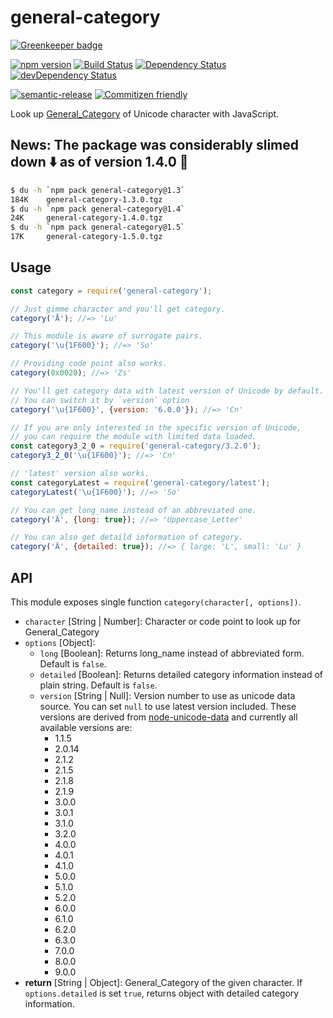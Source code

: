 # general-category

[![Greenkeeper badge](https://badges.greenkeeper.io/hakatashi/general-category.svg)](https://greenkeeper.io/)

[![npm version][npm-image]][npm-url]
[![Build Status][travis-image]][travis-url]
[![Dependency Status][david-image]][david-url]
[![devDependency Status][david-dev-image]][david-dev-url]

[![semantic-release][semrel-image]][semrel-url]
[![Commitizen friendly][commitizen-image]][commitizen-url]

[npm-image]: https://img.shields.io/npm/v/general-category.svg
[npm-url]: https://www.npmjs.com/package/general-category
[travis-image]: https://travis-ci.org/hakatashi/general-category.svg?branch=master
[travis-url]: https://travis-ci.org/hakatashi/general-category
[david-image]: https://david-dm.org/hakatashi/general-category.svg
[david-url]: https://david-dm.org/hakatashi/general-category
[david-dev-image]: https://david-dm.org/hakatashi/general-category/dev-status.svg
[david-dev-url]: https://david-dm.org/hakatashi/general-category#info=devDependencies
[semrel-image]: https://img.shields.io/badge/%20%20%F0%9F%93%A6%F0%9F%9A%80-semantic--release-e10079.svg
[semrel-url]: https://github.com/semantic-release/semantic-release
[commitizen-image]: https://img.shields.io/badge/commitizen-friendly-brightgreen.svg
[commitizen-url]: http://commitizen.github.io/cz-cli/

Look up [General_Category](http://unicode.org/reports/tr44/#General_Category) of Unicode character with JavaScript.

## News: The package was considerably slimed down :arrow_down: as of version 1.4.0 :raised_hands:

```sh
$ du -h `npm pack general-category@1.3`
184K    general-category-1.3.0.tgz
$ du -h `npm pack general-category@1.4`
24K     general-category-1.4.0.tgz
$ du -h `npm pack general-category@1.5`
17K     general-category-1.5.0.tgz
```

## Usage

```js
const category = require('general-category');

// Just gimme character and you'll get category.
category('Å'); //=> 'Lu'

// This module is aware of surrogate pairs.
category('\u{1F600}'); //=> 'So'

// Providing code point also works.
category(0x0020); //=> 'Zs'

// You'll get category data with latest version of Unicode by default.
// You can switch it by `version` option
category('\u{1F600}', {version: '6.0.0'}); //=> 'Cn'

// If you are only interested in the specific version of Unicode,
// you can require the module with limited data loaded.
const category3_2_0 = require('general-category/3.2.0');
category3_2_0('\u{1F600}'); //=> 'Cn'

// 'latest' version also works.
const categoryLatest = require('general-category/latest');
categoryLatest('\u{1F600}'); //=> 'So'

// You can get long_name instead of an abbreviated one.
category('Ä', {long: true}); //=> 'Uppercase_Letter'

// You can also get detaild information of category.
category('Ä', {detailed: true}); //=> { large: 'L', small: 'Lu' }
```

## API

This module exposes single function `category(character[, options])`.

* `character` [String | Number]: Character or code point to look up for General_Category
* `options` [Object]:
	* `long` [Boolean]: Returns long_name instead of abbreviated form. Default is `false`.
	* `detailed` [Boolean]: Returns detailed category information instead of plain string. Default is `false`.
	* `version` [String | Null]: Version number to use as unicode data source. You can set `null` to use latest version included. These versions are derived from [node-unicode-data](https://github.com/mathiasbynens/node-unicode-data) and currently all available versions are:
		* 1.1.5
		* 2.0.14
		* 2.1.2
		* 2.1.5
		* 2.1.8
		* 2.1.9
		* 3.0.0
		* 3.0.1
		* 3.1.0
		* 3.2.0
		* 4.0.0
		* 4.0.1
		* 4.1.0
		* 5.0.0
		* 5.1.0
		* 5.2.0
		* 6.0.0
		* 6.1.0
		* 6.2.0
		* 6.3.0
		* 7.0.0
		* 8.0.0
		* 9.0.0
* **return** [String | Object]: General_Category of the given character. If `options.detailed` is set `true`, returns object with detailed category information.
